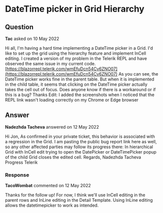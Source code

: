 # DateTime picker in Grid Hierarchy

## Question

**Tac** asked on 10 May 2022

Hi all, I'm having a hard time implementing a DateTime picker in a Grid. I'd like to set up the grid using the hierarchy feature and implement InCell editing. I created a version of my problem in the Telerik REPL and have observed the same issue in my current code. [https://blazorrepl.telerik.com/wmEfuDcn54Cv6ZNO07](https://blazorrepl.telerik.com/wmEfuDcn54Cv6ZNO07) As you can see, the DateTime picker works fine in the parent table. But when it is implemented in the child table, it seems that clicking on the DateTime picker actually takes the cell out of focus. Does anyone know if there is a workaround or if this is a bug? Thanks Edit: I added the screenshots when I noticed that the REPL link wasn't loading correctly on my Chrome or Edge browser

## Answer

**Nadezhda Tacheva** answered on 12 May 2022

Hi Jon, As confirmed in your private ticket, this behavior is associated with a regression in the Grid. I am pasting the public bug report link here as well, so any other affected parties may follow its progress there: In hierarchical Grid with InCell edit trying to open the DatePicker or DateTimePicker popup of the child Grid closes the edited cell. Regards, Nadezhda Tacheva Progress Telerik

### Response

**TacoWombat** commented on 12 May 2022

Thanks for the follow up! For now, I think we'll use InCell editing in the parent rows and InLine editing in the Detail Template. Using InLine editing allows the datetimepicker to work as intended.
